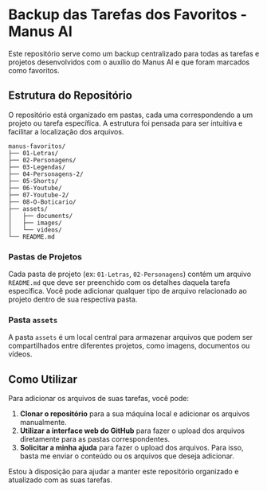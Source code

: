 # Backup das Tarefas dos Favoritos - Manus AI

Este repositório serve como um backup centralizado para todas as tarefas e projetos desenvolvidos com o auxílio do Manus AI e que foram marcados como favoritos.

## Estrutura do Repositório

O repositório está organizado em pastas, cada uma correspondendo a um projeto ou tarefa específica. A estrutura foi pensada para ser intuitiva e facilitar a localização dos arquivos.

```
manus-favoritos/
├── 01-Letras/
├── 02-Personagens/
├── 03-Legendas/
├── 04-Personagens-2/
├── 05-Shorts/
├── 06-Youtube/
├── 07-Youtube-2/
├── 08-O-Boticario/
├── assets/
│   ├── documents/
│   ├── images/
│   └── videos/
└── README.md
```

### Pastas de Projetos

Cada pasta de projeto (ex: `01-Letras`, `02-Personagens`) contém um arquivo `README.md` que deve ser preenchido com os detalhes daquela tarefa específica. Você pode adicionar qualquer tipo de arquivo relacionado ao projeto dentro de sua respectiva pasta.

### Pasta `assets`

A pasta `assets` é um local central para armazenar arquivos que podem ser compartilhados entre diferentes projetos, como imagens, documentos ou vídeos.

## Como Utilizar

Para adicionar os arquivos de suas tarefas, você pode:

1.  **Clonar o repositório** para a sua máquina local e adicionar os arquivos manualmente.
2.  **Utilizar a interface web do GitHub** para fazer o upload dos arquivos diretamente para as pastas correspondentes.
3.  **Solicitar a minha ajuda** para fazer o upload dos arquivos. Para isso, basta me enviar o conteúdo ou os arquivos que deseja adicionar.

Estou à disposição para ajudar a manter este repositório organizado e atualizado com as suas tarefas.

